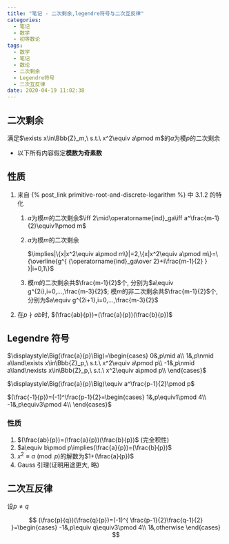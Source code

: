 ```yaml
---
title: "笔记 - 二次剩余,legendre符号与二次互反律"
categories:
  - 笔记
  - 数学
  - 初等数论
tags:
  - 数学
  - 笔记
  - 数论
  - 二次剩余
  - Legendre符号
  - 二次互反律
date: 2020-04-19 11:02:38
---
```


## 二次剩余

满足$\exists x\in\Bbb{Z}_m,\ s.t.\ x^2\equiv a\pmod m$的$a$为模$p$的二次剩余

- 以下所有内容假定**模数为奇素数**

<!--more-->

## 性质

1. 来自 {% post_link primitive-root-and-discrete-logarithm %} 中 3.1.2 的特化

   1. $a$为模$m$的二次剩余$\iff 2\mid\operatorname{ind}_ga\iff a^\frac{m-1}{2}\equiv1\pmod m$
   1. $a$为模$m$的二次剩余

      $\implies|\{x|x^2\equiv a\pmod m\}|=2,\{x|x^2\equiv a\pmod m\}=\{\overline{g^{ {\operatorname{ind}_ga\over 2}+i\frac{m-1}{2} } }|i=0,1\}$

   1. 模$m$的二次剩余共$\frac{m-1}{2}$个, 分别为$a\equiv g^{2i},i=0,...,\frac{m-3}{2}$; 模$m$的非二次剩余共$\frac{m-1}{2}$个, 分别为$a\equiv g^{2i+1},i=0,...,\frac{m-3}{2}$

1. 在$p\nmid ab$时, $(\frac{ab}{p})=(\frac{a}{p})(\frac{b}{p})$

## Legendre 符号

$\displaystyle\Big(\frac{a}{p}\Big)=\begin{cases}
  0&,p\mid a\\
  1&,p\nmid a\land\exists x\in\Bbb{Z}_p,\ s.t.\ x^2\equiv a\pmod p\\
  -1&,p\nmid a\land\nexists x\in\Bbb{Z}_p,\ s.t.\ x^2\equiv a\pmod p\\
\end{cases}$

$\displaystyle\Big(\frac{a}{p}\Big)\equiv a^\frac{p-1}{2}\pmod p$

$(\frac{-1}{p})=(-1)^\frac{p-1}{2}=\begin{cases}
  1&,p\equiv1\pmod 4\\
  -1&,p\equiv3\pmod 4\\
\end{cases}$

### 性质

1. $(\frac{ab}{p})=(\frac{a}{p})(\frac{b}{p})$ (完全积性)
1. $a\equiv b\pmod p\implies(\frac{a}{p})=(\frac{b}{p})$
1. $x^2\equiv a\pmod p$的解数为$1+(\frac{a}{p})$
1. Gauss 引理(证明用途更大, 略)

## 二次互反律

设$p\ne q$

$$
(\frac{p}{q})(\frac{q}{p})=(-1)^{ \frac{p-1}{2}\frac{q-1}{2} }=\begin{cases}
  -1&,p\equiv q\equiv3\pmod 4\\
  1&,otherwise
\end{cases}
$$
